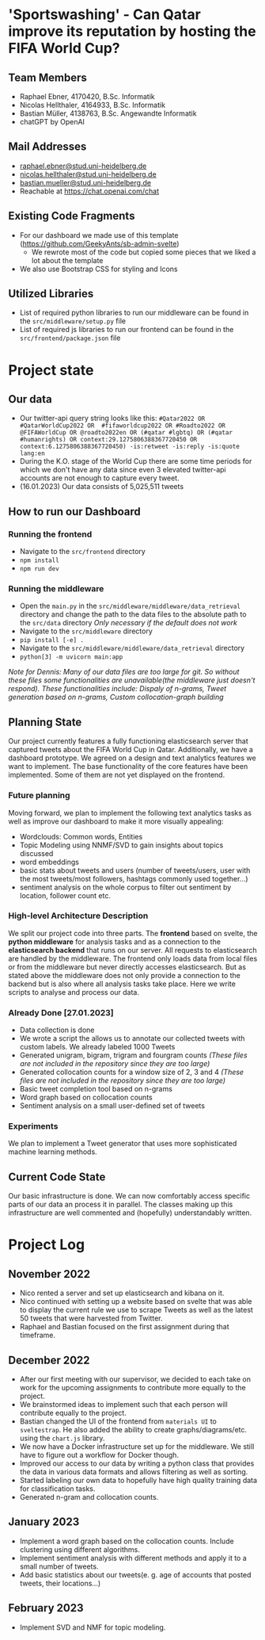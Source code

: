 # 'Sportswashing' - Can Qatar improve its reputation by hosting the FIFA World Cup?

## Team Members

- Raphael Ebner, 4170420, B.Sc. Informatik
- Nicolas Hellthaler, 4164933, B.Sc. Informatik
- Bastian Müller, 4138763, B.Sc. Angewandte Informatik
- chatGPT by OpenAI

## Mail Addresses

- raphael.ebner@stud.uni-heidelberg.de
- nicolas.hellthaler@stud.uni-heidelberg.de
- bastian.mueller@stud.uni-heidelberg.de
- Reachable at https://chat.openai.com/chat

## Existing Code Fragments

- For our dashboard we made use of this template (https://github.com/GeekyAnts/sb-admin-svelte)
  - We rewrote most of the code but copied some pieces that we liked a lot about the template
- We also use Bootstrap CSS for styling and Icons

## Utilized Libraries

- List of required python libraries to run our middleware can be found in the `src/middleware/setup.py` file
- List of required js libraries to run our frontend can be found in the `src/frontend/package.json` file

# Project state

## Our data
- Our twitter-api query string looks like this: `#Qatar2022 OR #QatarWorldCup2022 OR  #fifaworldcup2022 OR #Roadto2022 OR @FIFAWorldCup OR @roadto2022en OR (#qatar #lgbtq) OR (#qatar #humanrights) OR context:29.1275806388367720450 OR context:6.1275806388367720450) -is:retweet -is:reply -is:quote lang:en`
- During the K.O. stage of the World Cup there are some time periods for which we don't have any data since even 3 elevated twitter-api accounts are not enough to capture every tweet.
- (16.01.2023) Our data consists of 5,025,511 tweets

## How to run our Dashboard
### Running the frontend
- Navigate to the `src/frontend` directory
- `npm install`
- `npm run dev`
### Running the middleware
- Open the `main.py` in the `src/middleware/middleware/data_retrieval` directory and change the path to the data files to the absolute path to the `src/data` directory
*Only necessary if the default does not work*
- Navigate to the `src/middleware` directory
- `pip install [-e] .`
- Navigate to the `src/middleware/middleware/data_retrieval` directory
- `python[3] -m uvicorn main:app`

*Note for Dennis: Many of our data files are too large for git. So without these files some functionalities are unavailable(the middleware just doesn't respond). These functionalities include: Dispaly of n-grams, Tweet generation based on n-grams, Custom collocation-graph building*

## Planning State
Our project currently features a fully functioning elasticsearch server that captured tweets about the FIFA World Cup in Qatar.
Additionally, we have a dashboard prototype. We agreed on a design and text analytics features we want to implement. The base functionality of the core features have been implemented. Some of them are not yet displayed on the frontend.

### Future planning
Moving forward, we plan to implement the following text analytics tasks as well as improve our dashboard to make it more visually appealing:
- Wordclouds: Common words, Entities
- Topic Modeling using NNMF/SVD to gain insights about topics discussed
- word embeddings
- basic stats about tweets and users (number of tweets/users, user with the most tweets/most followers, hashtags commonly used together...)
- sentiment analysis on the whole corpus to filter out sentiment by location, follower count etc.

### High-level Architecture Description
We split our project code into three parts. The **frontend** based on svelte, the **python middleware** for analysis tasks and as a connection to the **elasticsearch backend** that runs on our server.
All requests to elasticsearch are handled by the middleware. The frontend only loads data from local files or from the middleware but never directly accesses elasticsearch. But as stated above the middleware does not only provide a connection to the backend but is also where all analysis tasks take place. Here we write scripts to analyse and process our data.

### Already Done [27.01.2023]
- Data collection is done
- We wrote a script the allows us to annotate our collected tweets with custom labels. We already labeled 1000 Tweets
- Generated unigram, bigram, trigram and fourgram counts *(These files are not included in the repository since they are too large)*
- Generated collocation counts for a window size of 2, 3 and 4 *(These files are not included in the repository since they are too large)*
- Basic tweet completion tool based on n-grams
- Word graph based on collocation counts
- Sentiment analysis on a small user-defined set of tweets

### Experiments
We plan to implement a Tweet generator that uses more sophisticated machine learning methods.

## Current Code State
Our basic infrastructure is done. We can now comfortably access specific parts of our data an process it in parallel. The classes making up this infrastructure are well commented and (hopefully) understandably written. 

# Project Log
## November 2022
- Nico rented a server and set up elasticsearch and kibana on it.
- Nico continued with setting up a website based on svelte that was able to display the current rule we use to scrape Tweets as well as the latest 50 tweets that were harvested from Twitter.
- Raphael and Bastian focused on the first assignment during that timeframe.

## December 2022
- After our first meeting with our supervisor, we decided to each take on work for the upcoming assignments to contribute more equally to the project.
- We brainstormed ideas to implement such that each person will contribute equally to the project.
- Bastian changed the UI of the frontend from `materials UI` to `sveltestrap`. He also added the ability to create graphs/diagrams/etc. using the `chart.js` library.
- We now have a Docker infrastructure set up for the middleware. We still have to figure out a workflow for Docker though.
- Improved our access to our data by writing a python class that provides the data in various data formats and allows filtering as well as sorting.
- Started labeling our own data to hopefully have high quality training data for classification tasks.
- Generated n-gram and collocation counts.

## January 2023
- Implement a word graph based on the collocation counts. Include clustering using different algorithms.
- Implement sentiment analysis with different methods and apply it to a small number of tweets.
- Add basic statistics about our tweets(e. g. age of accounts that posted tweets, their locations...)

## February 2023
- Implement SVD and NMF for topic modeling.
